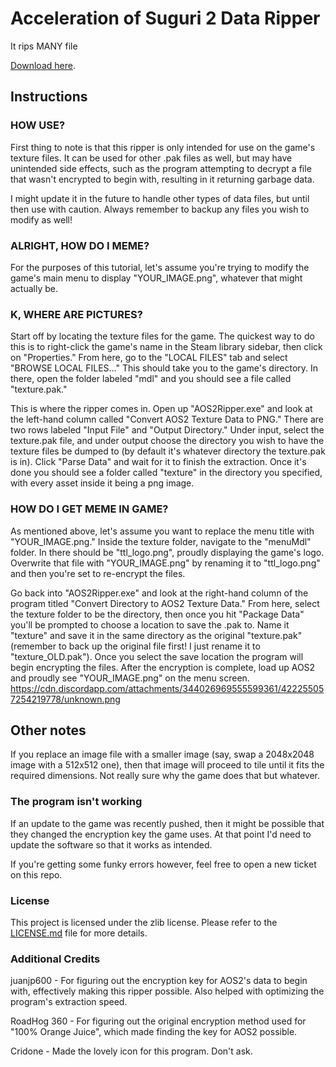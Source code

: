 # Acceleration of Suguri 2 Data Ripper

It rips MANY file

[Download here](https://github.com/CommanderMark/aos2ripper/releases). 

## Instructions

### HOW USE?

First thing to note is that this ripper is only intended for use on the game's texture files. It can be used for other .pak files as well, but may have unintended side effects, such as the program attempting to decrypt a file that wasn't encrypted to begin with, resulting in it returning garbage data.

I might update it in the future to handle other types of data files, but until then use with caution. Always remember to backup any files you wish to modify as well!

### ALRIGHT, HOW DO I MEME?

For the purposes of this tutorial, let's assume you're trying to modify the game's main menu to display "YOUR_IMAGE.png", whatever that might actually be.

### K, WHERE ARE PICTURES?

Start off by locating the texture files for the game. The quickest way to do this is to right-click the game's name in the Steam library sidebar, then click on "Properties." From here, go to the "LOCAL FILES" tab and select "BROWSE LOCAL FILES..." This should take you to the game's directory. In there, open the folder labeled "mdl" and you should see a file called "texture.pak."

This is where the ripper comes in. Open up "AOS2Ripper.exe" and look at the left-hand column called "Convert AOS2 Texture Data to PNG." There are two rows labeled "Input File" and "Output Directory." Under input, select the texture.pak file, and under output choose the directory you wish to have the texture files be dumped to (by default it's whatever directory the texture.pak is in). Click "Parse Data" and wait for it to finish the extraction. Once it's done you should see a folder called "texture" in the directory you specified, with every asset inside it being a png image.

### HOW DO I GET MEME IN GAME?

As mentioned above, let's assume you want to replace the menu title with "YOUR_IMAGE.png." Inside the texture folder, navigate to the "menuMdl" folder. In there should be "ttl_logo.png", proudly displaying the game's logo. Overwrite that file with "YOUR_IMAGE.png" by renaming it to "ttl_logo.png" and then you're set to re-encrypt the files.

Go back into "AOS2Ripper.exe" and look at the right-hand column of the program titled "Convert Directory to AOS2 Texture Data." From here, select the texture folder to be the directory, then once you hit "Package Data" you'll be prompted to choose a location to save the .pak to. Name it "texture" and save it in the same directory as the original "texture.pak" (remember to back up the original file first! I just rename it to "texture_OLD.pak"). Once you select the save location the program will begin encrypting the files. After the encryption is complete, load up AOS2 and proudly see "YOUR_IMAGE.png" on the menu screen.
https://cdn.discordapp.com/attachments/344026969555599361/422255057254219778/unknown.png

## Other notes

If you replace an image file with a smaller image (say, swap a 2048x2048 image with a 512x512 one), then that image will proceed to tile until it fits the required dimensions. Not really sure why the game does that but whatever.

### The program isn't working

If an update to the game was recently pushed, then it might be possible that they changed the encryption key the game uses. At that point I'd need to update the software so that it works as intended.

If you're getting some funky errors however, feel free to open a new ticket on this repo.

### License
This project is licensed under the zlib license. Please refer to the [LICENSE.md](LICENSE.md) file for more details.

### Additional Credits
juanjp600 - For figuring out the encryption key for AOS2's data to begin with, effectively making this ripper possible. Also helped with optimizing the program's extraction speed.

RoadHog 360 - For figuring out the original encryption method used for "100% Orange Juice", which made finding the key for AOS2 possible.

Cridone - Made the lovely icon for this program. Don't ask.
